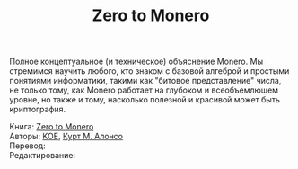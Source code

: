 ﻿---
weight: 1
title: Zero to Monero
---

Полное концептуальное (и техническое) объяснение Monero.
Мы стремимся научить любого, кто знаком с базовой алгеброй и простыми понятиями информатики, такими как "битовое представление" числа, не только тому, как Monero работает на глубоком и всеобъемлющем уровне, но также и тому, насколько полезной и красивой может быть криптография.

Книга: [Zero to Monero](https://web.getmonero.org/library/Zero-to-Monero-1-0-0.pdf)  
Авторы: [KOE](mailto:ukoe@protonmail.com), [Курт М. Алонсо](kurt@oktav.se)  
Перевод:  
Редактирование:  
